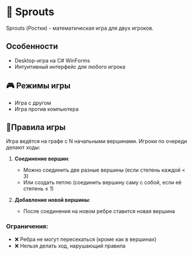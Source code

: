 # 🌱 Sprouts
Sprouts (Ростки) - математическая игра для двух игроков.

## Особенности
- Desktop-игра на C# WinForms
- Интуитивный интерфейс для любого игрока

## 🎮 Режимы игры
- Игра с другом
- Игра против компьютера

## 📜Правила игры
Игра ведётся на графе с N начальными вершинами. Игроки по очереди делают ходы:

1. **Соединение вершин**:
   - Можно соединить две разные вершины (если степень каждой < 3)
   - Или создать петлю (соединить вершину саму с собой, если её степень ≤ 1)

2. **Добавление новой вершины**:
   - После соединения на новом ребре ставится новая вершина

### Ограничения:
- ❌ Ребра не могут пересекаться (кроме как в вершинах)
- ❌ Нельзя делать ход, нарушающий правила

